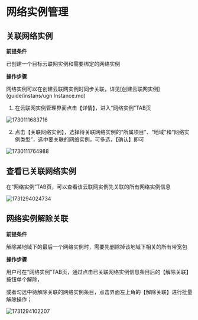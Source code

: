 # 网络实例管理

## 关联网络实例

**前提条件**

已创建一个目标云联网实例和需要绑定的网络实例

**操作步骤**

网络实例可以在创建云联网实例时同步关联，详见[创建云联网实例](guide/instans/ugn Instance.md)

1. 在云联网实例管理界面点击【详情】，进入“网络实例”TAB页

![1730111683716](D:\ina.li\云联网\20241028\images\关联网络实例A.png)

2. 点击【关联网络实例】，选择待关联网络实例的“所属项目”、“地域”和“网络实例类型”，选中要关联的网络实例，可多选，【确认】即可

![1730111764988](D:\ina.li\云联网\20241028\images\关联网络实例B.png)

## 查看已关联网络实例

在“网络实例”TAB页，可以查看该云联网实例先关联的所有网络实例信息

![1731294024734](D:\ina.li\云联网\20241028\images\查看关联网络实例.png)



## 网络实例解除关联

**前提条件**

解除某地域下的最后一个网络实例时，需要先删除掉该地域下相关的所有带宽包

**操作步骤**

用户可在“网络实例”TAB页，通过点击已关联网络实例信息条目后的【解除关联】按钮单个解除，

或者勾选中待解除关联的网络实例条目，点击界面左上角的【解除关联】进行批量解除操作；

![1731294102207](D:\ina.li\云联网\20241028\images\网络实例解除关联.png)



